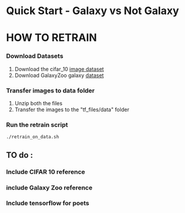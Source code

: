 # Quick Start - Galaxy vs Not Galaxy #


HOW TO RETRAIN
==============


### Download Datasets ###
1. Download the cifar_10 [image dataset](https://www.cs.toronto.edu/~kriz/cifar-10-python.tar.gz)
2. Download GalaxyZoo galaxy [dataset](https://www.kaggle.com/c/3175/download-all)


### Transfer images to data folder ###
1. Unzip both the files
2. Transfer the images to the "tf_files/data" folder



### Run the retrain script ###

```
./retrain_on_data.sh
```









## TO do :

### Include CIFAR 10 reference ###
### include Galaxy Zoo reference ###
### Include tensorflow for poets ###